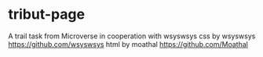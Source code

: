 # tribut-page
A trail task from Microverse in cooperation with wsyswsys
css by wsyswsys
https://github.com/wsyswsys
html by moathal
https://github.com/Moathal
